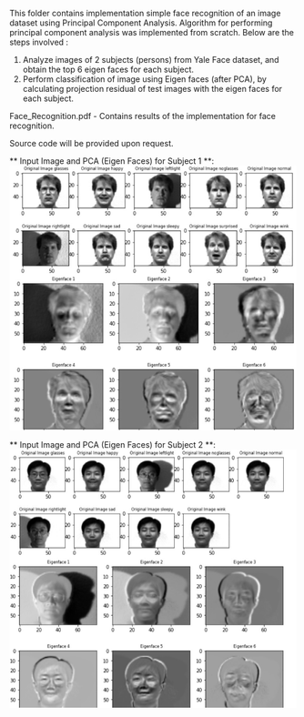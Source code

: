 This folder contains implementation simple face recognition of an image dataset using Principal Component Analysis. Algorithm for performing principal component analysis was implemented from scratch. Below are the steps involved :  

1. Analyze images of 2 subjects (persons) from Yale Face dataset, and obtain the top 6 eigen faces for each subject.  
2. Perform classification of image using Eigen faces (after PCA), by calculating projection residual of test images with the eigen faces for each subject.  

Face_Recognition.pdf - Contains results of the implementation for face recognition.  

Source code will be provided upon request.

** Input Image and PCA (Eigen Faces) for Subject 1 **:  
![Snapshot of PCA](https://github.com/gmadhu89/academic-projects/blob/main/Machine-Learning/face-recognition/pca1.jpg?raw=true "Snapshot of PCA1")

** Input Image and PCA (Eigen Faces) for Subject 2 **:  
![Snapshot of PCA](https://github.com/gmadhu89/academic-projects/blob/main/Machine-Learning/face-recognition/pca2.jpg?raw=true "Snapshot of PCA2")


